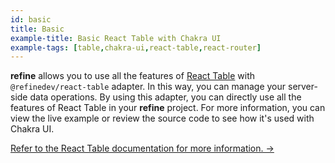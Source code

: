 ```yaml
---
id: basic
title: Basic
example-title: Basic React Table with Chakra UI
example-tags: [table,chakra-ui,react-table,react-router]
---
```


**refine** allows you to use all the features of [React Table](https://react-table.tanstack.com/) with `@refinedev/react-table` adapter. In this way, you can manage your server-side data operations. By using this adapter, you can directly use all the features of React Table in your **refine** project. For more information, you can view the live example or review the source code to see how it's used with Chakra UI.

[Refer to the React Table documentation for more information. →](/docs/packages/documentation/react-table/)

<CodeSandboxExample path="table-chakra-ui-basic" />
